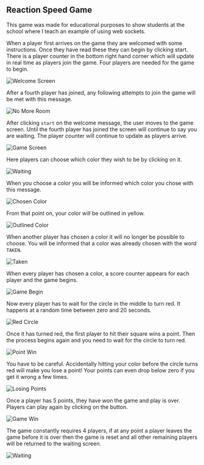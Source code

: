 ## Reaction Speed Game

This game was made for educational purposes to show students at the school where I teach an example of using web sockets. 

When a player first arrives on the game they are welcomed with some instructions. Once they have read these they can begin by clicking start. There is a player counter in the bottom right hand corner which will update in real time as players join the game. Four players are needed for the game to begin.

![Welcome Screen](/assets/md-images/1.png)

After a fourth player has joined, any following attempts to join the game will be met with this message.

![No More Room](/assets/md-images/3.png)

After clicking `start` on the welcome message, the user moves to the game screen. Until the fourth player has joined the screen will continue to say you are waiting. The player counter will continue to update as players arrive.

![Game Screen](/assets/md-images/2.png)

Here players can choose which color they wish to be by clicking on it.

![Waiting](/assets/md-images/4.png)

When you choose a color you will be informed which color you chose with this message.

![Chosen Color](/assets/md-images/7.jpeg)

From that point on, your color will be outlined in yellow.

![Outlined Color](/assets/md-images/5.png)

When another player has chosen a color it will no longer be possible to choose. You will be informed that a color was already chosen with the word `TAKEN`.

![Taken](/assets/md-images/6.png)

When every player has chosen a color, a score counter appears for each player and the game begins.

![Game Begin](/assets/md-images/8.jpeg)

Now every player has to wait for the circle in the middle to turn red. It happens at a random time between zero and 20 seconds.

![Red Circle](/assets/md-images/9.jpeg)

Once it has turned red, the first player to hit their square wins a point. Then the process begins again and you need to wait for the circle to turn red.

![Point Win](/assets/md-images/10.jpeg)

You have to be careful. Accidentally hitting your color before the circle turns red will make you lose a point! Your points can even drop below zero if you get it wrong a few times.

![Losing Points](/assets/md-images/11.jpeg)

Once a player has 5 points, they have won the game and play is over. Players can play again by clicking on the button.

![Game Win](/assets/md-images/12.png)

The game constantly requires 4 players, if at any point a player leaves the game before it is over then the game is reset and all other remaining players will be returned to the waiting screen.

![Waiting](/assets/md-images/4.png)
